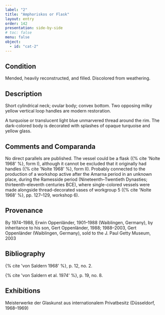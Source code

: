 ```yaml
---
label: "2"
title: "Amphoriskos or Flask"
layout: entry
order: 142
presentation: side-by-side
# toc: false
menu: false
object:
  - id: "cat-2"
---
```


## Condition

Mended, heavily reconstructed, and filled. Discolored from weathering.

## Description

Short cylindrical neck; ovular body; convex bottom. Two opposing milky yellow vertical loop handles are modern restoration.

A turquoise or translucent light blue unmarvered thread around the rim. The dark-colored body is decorated with splashes of opaque turquoise and yellow glass.

## Comments and Comparanda

No direct parallels are published. The vessel could be a flask ({% cite 'Nolte 1968' %}, form I), although it cannot be excluded that it originally had handles ({% cite 'Nolte 1968' %}, form II). Probably connected to the production of a workshop active after the Amarna period in an unknown place, during the Ramesside period (Nineteenth–Twentieth Dynasties; thirteenth–eleventh centuries BCE), where single-colored vessels were made alongside thread-decorated vases of workgroup 5 ({% cite 'Nolte 1968' %}, pp. 127–129, workshop 6).

## Provenance

By 1974–1988, Erwin Oppenländer, 1901–1988 (Waiblingen, Germany), by inheritance to his son, Gert Oppenländer, 1988; 1988–2003, Gert Oppenländer (Waiblingen, Germany), sold to the J. Paul Getty Museum, 2003

## Bibliography

{% cite 'von Saldern 1968' %}, p. 12, no. 2.

{% cite 'von Saldern et al. 1974' %}, p. 19, no. 8.

## Exhibitions

Meisterwerke der Glaskunst aus internationalem Privatbesitz (Düsseldorf, 1968–1969)